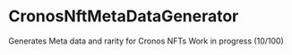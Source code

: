 # CronosNftMetaDataGenerator
Generates Meta data and rarity for Cronos NFTs
Work in progress (10/100)
